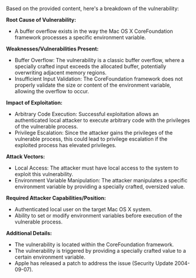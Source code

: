 Based on the provided content, here's a breakdown of the vulnerability:

**Root Cause of Vulnerability:**
- A buffer overflow exists in the way the Mac OS X CoreFoundation framework processes a specific environment variable.

**Weaknesses/Vulnerabilities Present:**
- Buffer Overflow: The vulnerability is a classic buffer overflow, where a specially crafted input exceeds the allocated buffer, potentially overwriting adjacent memory regions.
- Insufficient Input Validation: The CoreFoundation framework does not properly validate the size or content of the environment variable, allowing the overflow to occur.

**Impact of Exploitation:**
- Arbitrary Code Execution: Successful exploitation allows an authenticated local attacker to execute arbitrary code with the privileges of the vulnerable process.
- Privilege Escalation: Since the attacker gains the privileges of the vulnerable process, this could lead to privilege escalation if the exploited process has elevated privileges.

**Attack Vectors:**
- Local Access: The attacker must have local access to the system to exploit this vulnerability.
- Environment Variable Manipulation: The attacker manipulates a specific environment variable by providing a specially crafted, oversized value.

**Required Attacker Capabilities/Position:**
- Authenticated local user on the target Mac OS X system.
- Ability to set or modify environment variables before execution of the vulnerable process.

**Additional Details:**
- The vulnerability is located within the CoreFoundation framework.
- The vulnerability is triggered by providing a specially crafted value to a certain environment variable.
- Apple has released a patch to address the issue (Security Update 2004-09-07).